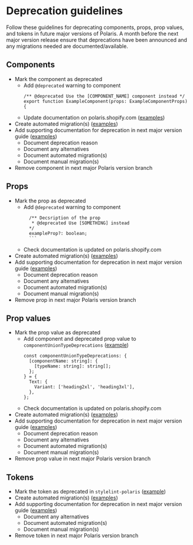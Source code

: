 # Deprecation guidelines

Follow these guidelines for deprecating components, props, prop values, and tokens in future major versions of Polaris. A month before the next major version release ensure that deprecations have been announced and any migrations needed are documented/available.

## Components

- Mark the component as deprecated
  - Add `@deprecated` warning to component
    ```tsx
    /** @deprecated Use the [COMPONENT_NAME] component instead */
    export function ExampleComponent(props: ExampleComponentProps) {
    ```
  - Update documentation on polaris.shopify.com ([examples](https://github.com/Shopify/polaris/blob/969ef1b1389ca4062767814a05761cc2e204ee2e/polaris.shopify.com/content/components/deprecated))
- Create automated migration(s) ([examples](https://github.com/Shopify/polaris/blob/f91c4b661b1d9540dd515c6f073aeeb62e914023/polaris-migrator/src/migrations))
- Add supporting documentation for deprecation in next major version guide ([examples](https://github.com/Shopify/polaris/blob/text-2xl-3xl-deprecation/polaris.shopify.com/content/version-guides/migrating-from-v11-to-v12.mdx#L122))
  - Document deprecation reason
  - Document any alternatives
  - Document automated migration(s)
  - Document manual migration(s)
- Remove component in next major Polaris version branch

## Props

- Mark the prop as deprecated
  - Add `@deprecated` warning to component
    ````tsx
      /** Decsription of the prop
       * @deprecated Use [SOMETHING] instead
      */
      exampleProp?: boolean;
      ```
    ````
  - Check documentation is updated on polaris.shopify.com
- Create automated migration(s) ([examples](https://github.com/Shopify/polaris/blob/f91c4b661b1d9540dd515c6f073aeeb62e914023/polaris-migrator/src/migrations))
- Add supporting documentation for deprecation in next major version guide ([examples](https://github.com/Shopify/polaris/blob/text-2xl-3xl-deprecation/polaris.shopify.com/content/version-guides/migrating-from-v11-to-v12.mdx#L122))
  - Document deprecation reason
  - Document any alternatives
  - Document automated migration(s)
  - Document manual migration(s)
- Remove prop in next major Polaris version branch

## Prop values

- Mark the prop value as deprecated
  - Add component and deprecated prop value to `componentUnionTypeDeprecations` ([example](https://github.com/Shopify/polaris/blob/text-2xl-3xl-deprecation/polaris.shopify.com/pages/components/%5Bgroup%5D/%5Bcomponent%5D/index.tsx#L80))
    ```tsx
    const componentUnionTypeDeprecations: {
      [componentName: string]: {
        [typeName: string]: string[];
      };
    } = {
      Text: {
        Variant: ['heading2xl', 'heading3xl'],
      },
    };
    ```
  - Check documentation is updated on polaris.shopify.com
- Create automated migration(s) ([examples](https://github.com/Shopify/polaris/blob/f91c4b661b1d9540dd515c6f073aeeb62e914023/polaris-migrator/src/migrations))
- Add supporting documentation for deprecation in next major version guide ([examples](https://github.com/Shopify/polaris/blob/text-2xl-3xl-deprecation/polaris.shopify.com/content/version-guides/migrating-from-v11-to-v12.mdx#L122))
  - Document deprecation reason
  - Document any alternatives
  - Document automated migration(s)
  - Document manual migration(s)
- Remove prop value in next major Polaris version branch

## Tokens

- Mark the token as deprecated in `stylelint-polaris` ([example](https://github.com/Shopify/polaris/tree/main/stylelint-polaris/plugins/custom-property-disallowed-list))
- Create automated migration(s) ([examples](https://github.com/Shopify/polaris/blob/f91c4b661b1d9540dd515c6f073aeeb62e914023/polaris-migrator/src/migrations))
- Add supporting documentation for deprecation in next major version guide ([examples](https://github.com/Shopify/polaris/blob/text-2xl-3xl-deprecation/polaris.shopify.com/content/version-guides/migrating-from-v11-to-v12.mdx#L1451))
  - Document any alternatives
  - Document automated migration(s)
  - Document manual migration(s)
- Remove token in next major Polaris version branch
